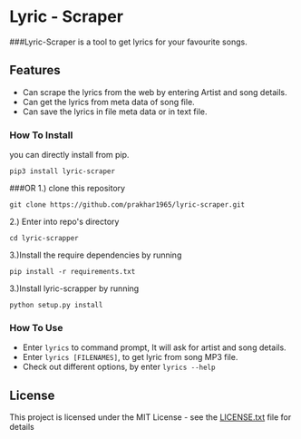 # Lyric - Scraper

###Lyric-Scraper is a tool to get lyrics for your favourite songs.

## Features

* Can scrape the lyrics from the web by entering Artist and song details.
* Can get the lyrics from meta data of song file.
* Can save the lyrics in file meta data or in text file.
### How To Install
you can directly install from pip.
```
pip3 install lyric-scraper
```
###OR
1.) clone this repository
 ```
git clone https://github.com/prakhar1965/lyric-scraper.git
```
2.) Enter into repo's directory
```
cd lyric-scrapper
```
3.)Install the require dependencies by running 
```
pip install -r requirements.txt
```
3.)Install lyric-scrapper by running 
```
python setup.py install
```
### How To Use
* Enter `lyrics` to command prompt, It will ask for artist and song details.
* Enter `lyrics [FILENAMES]`, to get lyric from song MP3 file.
* Check out different options, by enter `lyrics --help`


## License

This project is licensed under the MIT License - see the [LICENSE.txt](LICENSE.txt) file for details



